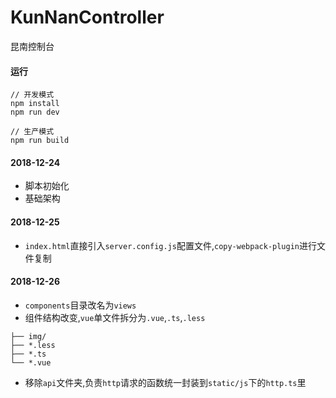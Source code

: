 # KunNanController
昆南控制台

#### 运行  
```
// 开发模式
npm install
npm run dev
```  
```
// 生产模式  
npm run build
```

#### 2018-12-24  
- 脚本初始化  
- 基础架构  

#### 2018-12-25
- `index.html`直接引入`server.config.js`配置文件,`copy-webpack-plugin`进行文件复制  

#### 2018-12-26
- `components`目录改名为`views`  
- 组件结构改变,`vue`单文件拆分为`.vue`,`.ts`,`.less`  
```
├── img/
├── *.less
├── *.ts
└── *.vue
```
- 移除`api`文件夹,负责`http`请求的函数统一封装到`static/js`下的`http.ts`里  